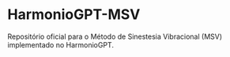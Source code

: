 # HarmonioGPT-MSV
Repositório oficial para o Método de Sinestesia Vibracional (MSV) implementado no HarmonioGPT.
